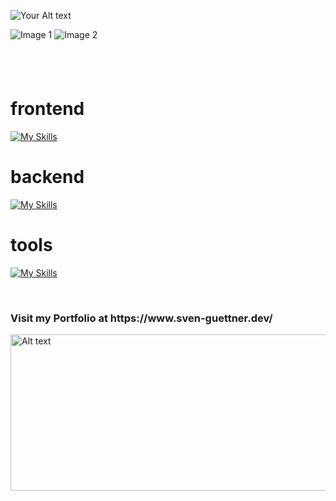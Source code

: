
<!---
S-Guettner-Dev/S-Guettner-Dev is a ✨ special ✨ repository because its `README.md` (this file) appears on your GitHub profile.
You can click the Preview link to take a look at your changes.
--->

<!--typing hello -->





![Your Alt text](https://user-images.githubusercontent.com/74038190/212284158-e840e285-664b-44d7-b79b-e264b5e54825.gif)


<span style="display: inline-block; overflow: hidden;">
    <img src="http://github-profile-summary-cards.vercel.app/api/cards/most-commit-language?username=S-Guettner&theme=radical" alt="Image 1" style="border: none;">
</span>

<span style="display: inline-block; overflow: hidden;">
    <img src="http://github-profile-summary-cards.vercel.app/api/cards/stats?username=S-Guettner&theme=radical" alt="Image 2" style="border: none;">
</span>


<br>
<br>
<br>
<br>


  
# frontend
  [![My Skills](https://skillicons.dev/icons?i=html,css,sass,tailwindcss,javascript,typescript,react,next&perline=20)](https://skillicons.dev)
  <br>

# backend
  [![My Skills](https://skillicons.dev/icons?i=nodejs,express,mongodb&perline=20)](https://skillicons.dev)
   <br>

# tools
  [![My Skills](https://skillicons.dev/icons?i=vscode,git,vercel&perline=20)](https://skillicons.dev)




<br>
<h3>Visit my Portfolio at https://www.sven-guettner.dev/</h3>
<img src="https://user-images.githubusercontent.com/74038190/240877480-5f6597b4-ff7c-4415-9272-d95759df842f.gif" alt="Alt text" width="590" height="250">



